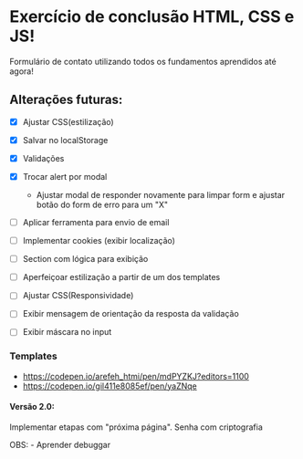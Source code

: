 # Exercício de conclusão HTML, CSS e JS!

Formulário de contato utilizando todos os fundamentos aprendidos até agora!

## Alterações futuras:

- [x] Ajustar CSS(estilização)

- [x] Salvar no localStorage

- [x] Validações

- [x] Trocar alert por modal

  - Ajustar modal de responder novamente para limpar form e ajustar botão do form de erro para um "X"

- [ ] Aplicar ferramenta para envio de email

- [ ] Implementar cookies (exibir localização)

- [ ] Section com lógica para exibição

- [ ] Aperfeiçoar estilização a partir de um dos templates

- [ ] Ajustar CSS(Responsividade)

- [ ] Exibir mensagem de orientação da resposta da validação

- [ ] Exibir máscara no input

### Templates

- https://codepen.io/arefeh_htmi/pen/mdPYZKJ?editors=1100
- https://codepen.io/gil411e8085ef/pen/yaZNqe

#### Versão 2.0:

Implementar etapas com "próxima página".
Senha com criptografia

OBS: - Aprender debuggar

